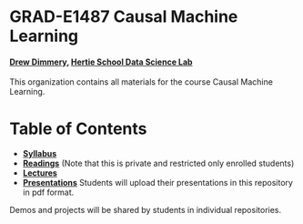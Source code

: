 # GRAD-E1487 Causal Machine Learning
#### [Drew Dimmery](https://ddimmery.com), [Hertie School Data Science Lab](https://www.hertie-school.org/en/datasciencelab)

This organization contains all materials for the course Causal Machine Learning.

# Table of Contents

* [**Syllabus**](https://github.com/causalml-fall25/syllabus)
* [**Readings**](https://github.com/causalml-fall25/readings) (Note that this is private and restricted only enrolled students)
* [**Lectures**](https://github.com/causalml-fall25/lectures)
* [**Presentations**](https://github.com/causalml-fall25/presentations) Students will upload their presentations in this repository in pdf format.

Demos and projects will be shared by students in individual repositories.
